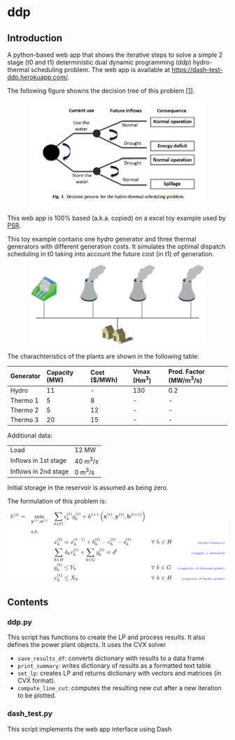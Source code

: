 # ddp

## Introduction

A python-based web app that shows the iterative steps to solve a simple 2 stage (t0 and t1)
deterministic dual dynamic programming (ddp) hydro-thermal scheduling problem.
The web app is available at <https://dash-test-ddp.herokuapp.com/>.

The following figure showns the decision tree of this problem \[[1](https://www.sciencedirect.com/science/article/pii/S1364032116300983)\].

<p align="center">
<img src="./decision_tree.png" alt="Decision Tree" width="400">
</p>


This web app is 100% based (a.k.a. copied) on a excel toy example used by [PSR](www.psr-inc.com). 

This toy example contains one hydro generator and three thermal generators with different generation costs. It simulates the optimal dispatch scheduling in t0 taking into account the future cost (in t1) of generation.

<p align="center">
<img src="./diagram.png" alt="toy example" width="400">
</p>

The charachteristics of the plants are shown in the following table:

| Generator      | Capacity (MW)|  Cost (\$/MWh)| Vmax (Hm<sup>3</sup>)| Prod. Factor (MW/m<sup>3</sup>/s)  |
| :------------- |:-------------| :-------------|:-------------|:-----|
| Hydro          | 11           |  -            | 130          | 0.2  |
| Thermo 1       | 5            |  8            | -            | -    |
| Thermo 2 	     | 5            |  12           | -            | -    |
| Thermo 3       | 20           |  15           | -            | -    |

Additional data:

|                            |              |
| :-------------             |:-------------|
| Load                       | 12 MW        |
| Inflows in 1st stage       | 40 m<sup>3</sup>/s      |
| Inflows in 2nd stage       | 0 m<sup>3</sup>/s       |


Initial storage in the reservoir is assumed as being zero.


The formulation of this problem is:

<p align="center">
<img src="./equation.png" alt="LP" width="700">
</p>



## Contents

### ddp.py

This script has functions to create the LP and process results. It also defines the power plant objects. It uses the CVX solver

- `save_results_df`: converts dictionary with results to a data frame
- `print_summary`: writes dictionary of results as a formatted text table
- `set_lp`: creates LP and returns dictionary with vectors and matrices (in CVX format).
- `compute_line_cut`: computes the resulting new cut after a new iteration to be plotted.


### dash_test.py

This script implements the web app interface using Dash


